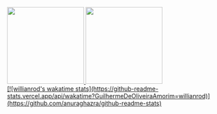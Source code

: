 <div>
  <a href="https://github.com/GuilhermeDeOliveiraAmorim">
  <img height="180em" src="https://github-readme-stats.vercel.app/api?username=GuilhermeDeOliveiraAmorim&show_icons=true&theme=dracula&include_all_commits=true&count_private=true"/>
  <img height="180em" src="https://github-readme-stats.vercel.app/api/top-langs/?username=GuilhermeDeOliveiraAmorim&layout=compact&langs_count=7&theme=dracula"/>
</div>
  <div>
[![willianrod's wakatime stats](https://github-readme-stats.vercel.app/api/wakatime?GuilhermeDeOliveiraAmorim=willianrod)](https://github.com/anuraghazra/github-readme-stats)
</div>
